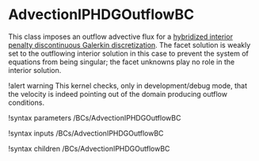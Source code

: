 # AdvectionIPHDGOutflowBC

This class imposes an outflow advective flux for a [hybridized interior penalty discontinuous Galerkin discretization](/HDGKernels/index.md). The facet solution is weakly set to the outflowing interior solution in this case to prevent the system of equations from being singular; the facet unknowns play no role in the interior solution.

!alert warning
This kernel checks, only in development/debug mode, that the velocity is indeed pointing out of the domain producing outflow conditions.

!syntax parameters /BCs/AdvectionIPHDGOutflowBC

!syntax inputs /BCs/AdvectionIPHDGOutflowBC

!syntax children /BCs/AdvectionIPHDGOutflowBC
